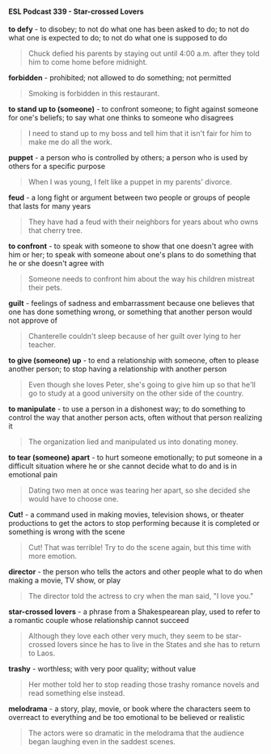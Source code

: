 #### ESL Podcast 339 - Star-crossed Lovers

**to defy** - to disobey; to not do what one has been asked to do; to not do what
one is expected to do; to not do what one is supposed to do

> Chuck defied his parents by staying out until 4:00 a.m. after they told him to
come home before midnight.

**forbidden** - prohibited; not allowed to do something; not permitted

> Smoking is forbidden in this restaurant.

**to stand up to (someone)** - to confront someone; to fight against someone for
one's beliefs; to say what one thinks to someone who disagrees

> I need to stand up to my boss and tell him that it isn't fair for him to make me do
all the work.

**puppet** - a person who is controlled by others; a person who is used by others
for a specific purpose

> When I was young, I felt like a puppet in my parents' divorce.

**feud** - a long fight or argument between two people or groups of people that
lasts for many years

> They have had a feud with their neighbors for years about who owns that cherry
tree.

**to confront** - to speak with someone to show that one doesn't agree with him or
her; to speak with someone about one's plans to do something that he or she
doesn't agree with

> Someone needs to confront him about the way his children mistreat their pets.

**guilt** - feelings of sadness and embarrassment because one believes that one
has done something wrong, or something that another person would not approve
of

> Chanterelle couldn't sleep because of her guilt over lying to her teacher.

**to give (someone) up** - to end a relationship with someone, often to please
another person; to stop having a relationship with another person

> Even though she loves Peter, she's going to give him up so that he'll go to
study at a good university on the other side of the country.

**to manipulate** - to use a person in a dishonest way; to do something to control
the way that another person acts, often without that person realizing it

> The organization lied and manipulated us into donating money.

**to tear (someone) apart** - to hurt someone emotionally; to put someone in a
difficult situation where he or she cannot decide what to do and is in emotional
pain

> Dating two men at once was tearing her apart, so she decided she would have
to choose one.

**Cut!** - a command used in making movies, television shows, or theater
productions to get the actors to stop performing because it is completed or
something is wrong with the scene

> Cut! That was terrible! Try to do the scene again, but this time with more
emotion.

**director** - the person who tells the actors and other people what to do when
making a movie, TV show, or play

> The director told the actress to cry when the man said, "I love you."

**star-crossed lovers** - a phrase from a Shakespearean play, used to refer to a
romantic couple whose relationship cannot succeed

> Although they love each other very much, they seem to be star-crossed lovers
since he has to live in the States and she has to return to Laos.

**trashy** - worthless; with very poor quality; without value

> Her mother told her to stop reading those trashy romance novels and read
something else instead.

**melodrama** - a story, play, movie, or book where the characters seem to
overreact to everything and be too emotional to be believed or realistic

> The actors were so dramatic in the melodrama that the audience began
laughing even in the saddest scenes.

